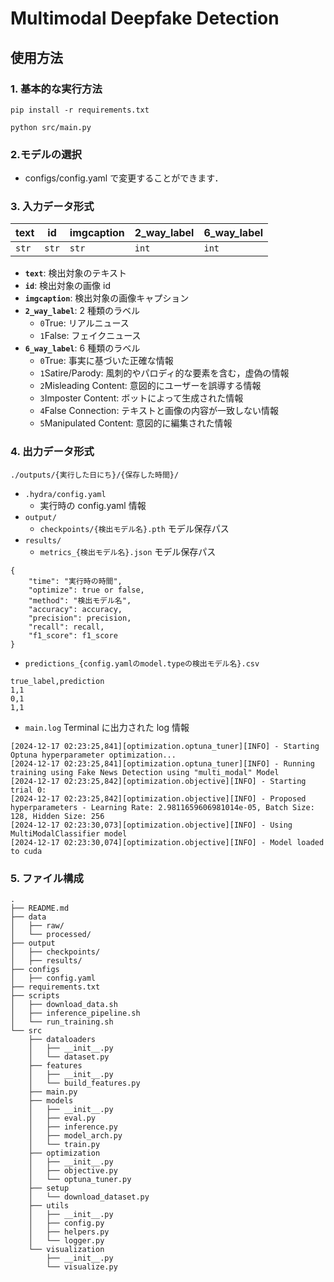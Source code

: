 # Multimodal Deepfake Detection
## 使用方法

### 1. 基本的な実行方法

```
pip install -r requirements.txt
```
```
python src/main.py
```
### 2.モデルの選択

- configs/config.yaml で変更することができます．


### 3. 入力データ形式

|    text     |      id     | imgcaption  | 2_way_label | 6_way_label |
|-------------|-------------|-------------|-------------|-------------|
|    `str`     |   `str`    |     `str`   |    `int`    |    `int`    |

- **`text`**: 検出対象のテキスト
- **`id`**: 検出対象の画像 id
- **`imgcaption`**: 検出対象の画像キャプション
- **`2_way_label`**: 2 種類のラベル
  - `0`True: リアルニュース
  - `1`False: フェイクニュース
- **`6_way_label`**: 6 種類のラベル
  - `0`True: 事実に基づいた正確な情報
  - `1`Satire/Parody: 風刺的やパロディ的な要素を含む，虚偽の情報
  - `2`Misleading Content: 意図的にユーザーを誤導する情報
  - `3`Imposter Content: ボットによって生成された情報
  - `4`False Connection: テキストと画像の内容が一致しない情報
  - `5`Manipulated Content: 意図的に編集された情報

### 4. 出力データ形式
`./outputs/{実行した日にち}/{保存した時間}/`
- `.hydra/config.yaml`
  - 実行時の config.yaml 情報
- `output/`
  - `checkpoints/{検出モデル名}.pth` モデル保存パス
- `results/`
  - `metrics_{検出モデル名}.json` モデル保存パス
```
{
    "time": "実行時の時間",
    "optimize": true or false,
    "method": "検出モデル名",
    "accuracy": accuracy,
    "precision": precision,
    "recall": recall,
    "f1_score": f1_score
}
```
  - `predictions_{config.yamlのmodel.typeの検出モデル名}.csv`
```
true_label,prediction
1,1
0,1
1,1
```
- `main.log`
Terminal に出力された log 情報
```
[2024-12-17 02:23:25,841][optimization.optuna_tuner][INFO] - Starting Optuna hyperparameter optimization...
[2024-12-17 02:23:25,841][optimization.optuna_tuner][INFO] - Running training using Fake News Detection using "multi_modal" Model
[2024-12-17 02:23:25,842][optimization.objective][INFO] - Starting trial 0:
[2024-12-17 02:23:25,842][optimization.objective][INFO] - Proposed hyperparameters - Learning Rate: 2.9811659606981014e-05, Batch Size: 128, Hidden Size: 256
[2024-12-17 02:23:30,073][optimization.objective][INFO] - Using MultiModalClassifier model
[2024-12-17 02:23:30,074][optimization.objective][INFO] - Model loaded to cuda
```



### 5. ファイル構成

```
.
├── README.md
├── data
│   ├── raw/                
│   └── processed/          
├── output
│   ├── checkpoints/         
│   ├── results/             
├── configs
│   ├── config.yaml 
├── requirements.txt
├── scripts
│   ├── download_data.sh
│   ├── inference_pipeline.sh
│   └── run_training.sh
└── src
    ├── dataloaders
    │   ├── __init__.py
    │   └── dataset.py
    ├── features
    │   ├── __init__.py
    │   └── build_features.py
    ├── main.py
    ├── models
    │   ├── __init__.py
    │   ├── eval.py
    │   ├── inference.py
    │   ├── model_arch.py
    │   └── train.py
    ├── optimization
    │   ├── __init__.py
    │   ├── objective.py
    │   └── optuna_tuner.py
    ├── setup
    │   └── download_dataset.py
    ├── utils
    │   ├── __init__.py
    │   ├── config.py
    │   ├── helpers.py
    │   └── logger.py
    └── visualization
        ├── __init__.py
        └── visualize.py
```
